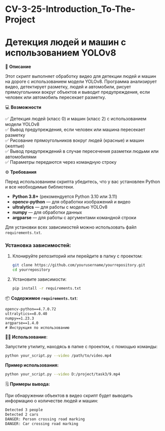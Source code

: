 # CV-3-25-Introduction_To-The-Project
# Детекция людей и машин с использованием YOLOv8

📘 **Описание**

Этот скрипт выполняет обработку видео для детекции людей и машин на дороге с использованием модели YOLOv8. Программа анализирует видео, детектирует разметку, людей и автомобили, рисует прямоугольники вокруг объектов и выводит предупреждения, если человек или автомобиль пересекает разметку.

💻 **Возможности**

✅ Детекция людей (класс 0) и машин (класс 2) с использованием модели YOLOv8  
✅ Вывод предупреждения, если человек или машина пересекает разметку  
✅ Рисование прямоугольников вокруг людей (красные) и машин (желтые)  
✅ Вывод предупреждений в случае пересечения разметки людьми или автомобилями  
✅ Параметры передаются через командную строку

⚙️ **Требования**

Перед использованием скрипта убедитесь, что у вас установлен Python и все необходимые библиотеки.

- **Python 3.8+** (рекомендуется Python 3.10 или 3.11)
- **opencv-python** — для обработки изображений и видео
- **ultralytics** — для работы с моделью YOLOv8
- **numpy** — для обработки данных
- **argparse** — для работы с аргументами командной строки

Для установки всех зависимостей можно использовать файл `requirements.txt`.

### Установка зависимостей:

1. Клонируйте репозиторий или перейдите в папку с проектом:

    ```bash
    git clone https://github.com/yourusername/yourrepository.git
    cd yourrepository
    ```

2. Установите зависимости:

    ```bash
    pip install -r requirements.txt
    ```

📦 **Содержимое `requirements.txt`**:

```txt
opencv-python==4.7.0.72
ultralytics==8.0.40
numpy==1.23.3
argparse==1.4.0
# Инструкция по использованию
```
🏃‍♂️ **Использование**:

Запустите утилиту, находясь в папке с проектом, с помощью команды:

```bash
python your_script.py --video /path/to/video.mp4
```
**Пример использования:**

```bash
python your_script.py --video D:/project/task3/9.mp4
```
🗒 **Примеры вывода:**

При обнаружении объектов в видео скрипт будет выводить информацию о количестве людей и машин:
```bash
Detected 3 people
Detected 2 cars
DANGER: Person crossing road marking
DANGER: Car crossing road marking
```
